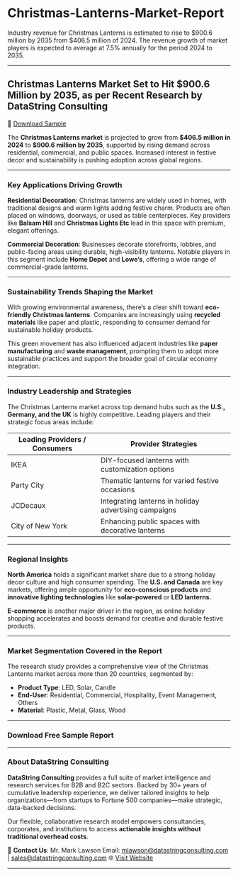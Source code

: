 # Christmas-Lanterns-Market-Report

Industry revenue for Christmas Lanterns is estimated to rise to $900.6 million by 2035 from $406.5 million of 2024. The revenue growth of market players is expected to average at 7.5% annually for the period 2024 to 2035.


---

## **Christmas Lanterns Market Set to Hit \$900.6 Million by 2035, as per Recent Research by DataString Consulting**

📄 [Download Sample](https://datastringconsulting.com/downloadsample/christmas-lanterns-market-research-report)



The **Christmas Lanterns market** is projected to grow from **\$406.5 million in 2024** to **\$900.6 million by 2035**, supported by rising demand across residential, commercial, and public spaces. Increased interest in festive decor and sustainability is pushing adoption across global regions.

---

### **Key Applications Driving Growth**

**Residential Decoration**:
Christmas lanterns are widely used in homes, with traditional designs and warm lights adding festive charm. Products are often placed on windows, doorways, or used as table centerpieces. Key providers like **Balsam Hill** and **Christmas Lights Etc** lead in this space with premium, elegant offerings.

**Commercial Decoration**:
Businesses decorate storefronts, lobbies, and public-facing areas using durable, high-visibility lanterns. Notable players in this segment include **Home Depot** and **Lowe’s**, offering a wide range of commercial-grade lanterns.

---

### **Sustainability Trends Shaping the Market**

With growing environmental awareness, there’s a clear shift toward **eco-friendly Christmas lanterns**. Companies are increasingly using **recycled materials** like paper and plastic, responding to consumer demand for sustainable holiday products.

This green movement has also influenced adjacent industries like **paper manufacturing** and **waste management**, prompting them to adopt more sustainable practices and support the broader goal of circular economy integration.

---

### **Industry Leadership and Strategies**

The Christmas Lanterns market across top demand hubs such as the **U.S., Germany, and the UK** is highly competitive. Leading players and their strategic focus areas include:

| **Leading Providers / Consumers** | **Provider Strategies**                               |
| --------------------------------- | ----------------------------------------------------- |
| IKEA                              | DIY-focused lanterns with customization options       |
| Party City                        | Thematic lanterns for varied festive occasions        |
| JCDecaux                          | Integrating lanterns in holiday advertising campaigns |
| City of New York                  | Enhancing public spaces with decorative lanterns      |

---

### **Regional Insights**

**North America** holds a significant market share due to a strong holiday decor culture and high consumer spending. The **U.S. and Canada** are key markets, offering ample opportunity for **eco-conscious products** and **innovative lighting technologies** like **solar-powered** or **LED lanterns**.

**E-commerce** is another major driver in the region, as online holiday shopping accelerates and boosts demand for creative and durable festive products.

---

### **Market Segmentation Covered in the Report**

The research study provides a comprehensive view of the Christmas Lanterns market across more than 20 countries, segmented by:

* **Product Type**: LED, Solar, Candle
* **End-User**: Residential, Commercial, Hospitality, Event Management, Others
* **Material**: Plastic, Metal, Glass, Wood

---

### **Download Free Sample Report**



---

### **About DataString Consulting**

**DataString Consulting** provides a full suite of market intelligence and research services for B2B and B2C sectors. Backed by 30+ years of cumulative leadership experience, we deliver tailored insights to help organizations—from startups to Fortune 500 companies—make strategic, data-backed decisions.

Our flexible, collaborative research model empowers consultancies, corporates, and institutions to access **actionable insights without traditional overhead costs**.

📧 **Contact Us**:
Mr. Mark Lawson
Email: [mlawson@datastringconsulting.com](mailto:mlawson@datastringconsulting.com) | [sales@datastringconsulting.com](mailto:sales@datastringconsulting.com)
🌐 [Visit Website](https://datastringconsulting.com)

---

